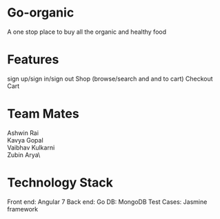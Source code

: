 # Go-organic
A one stop place to buy all the organic and healthy food

# Features
sign up/sign in/sign out
Shop (browse/search and and to cart)
Checkout Cart

# Team Mates
Ashwin Rai\
Kavya Gopal\
Vaibhav Kulkarni\
Zubin Arya\

# Technology Stack
Front end: Angular 7
Back end: Go
DB: MongoDB
Test Cases: Jasmine framework

